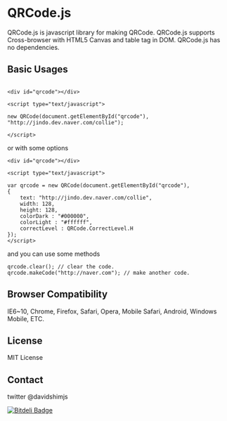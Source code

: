 # QRCode.js
QRCode.js is javascript library for making QRCode. 
QRCode.js supports Cross-browser with HTML5 Canvas and 
table tag in DOM.
QRCode.js has no dependencies.


## Basic Usages

```

<div id="qrcode"></div>

<script type="text/javascript">

new QRCode(document.getElementById("qrcode"), "http://jindo.dev.naver.com/collie");

</script>
```


or with some options


```
<div id="qrcode"></div>

<script type="text/javascript">

var qrcode = new QRCode(document.getElementById("qrcode"), 
{
	text: "http://jindo.dev.naver.com/collie",
	width: 128,
	height: 128,
	colorDark : "#000000",
	colorLight : "#ffffff",
	correctLevel : QRCode.CorrectLevel.H
});
</script>
```

and you can use some methods

```
qrcode.clear(); // clear the code.
qrcode.makeCode("http://naver.com"); // make another code.
```

## Browser Compatibility
IE6~10, Chrome, Firefox, Safari, Opera, Mobile Safari, Android, Windows Mobile, ETC.

## License
MIT License

## Contact
twitter @davidshimjs

[![Bitdeli Badge](https://d2weczhvl823v0.cloudfront.net/davidshimjs/qrcodejs/trend.png)](https://bitdeli.com/free "Bitdeli Badge")

